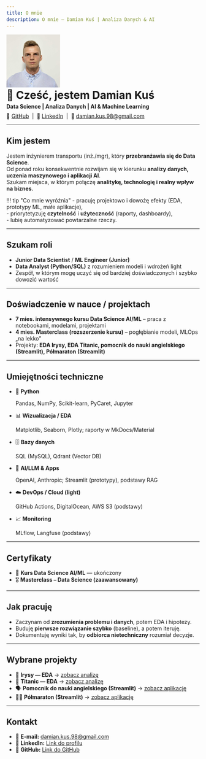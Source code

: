 ```yaml
---
title: O mnie
description: O mnie — Damian Kuś | Analiza Danych & AI
---
```


<div class="hero-wrap" style="margin-top:6px;">
  <img src="../assets/images/profile.jpg" alt="Damian Kuś" width="140" class="hero-photo" />
  <div class="hero-text">
    <h1 style="margin:0;">👋 Cześć, jestem <strong>Damian Kuś</strong></h1>
    <p style="margin:.25rem 0 0 0;"><strong>Data Science | Analiza Danych | AI & Machine Learning</strong></p>
    <p style="margin:.5rem 0 0 0;">
      🔗 <a href="https://github.com/damiandatax" target="_blank">GitHub</a> &nbsp;|&nbsp;
      💼 <a href="https://www.linkedin.com/in/damian-ku%C5%9B-7a1851230/" target="_blank">LinkedIn</a> &nbsp;|&nbsp;
      📧 <a href="mailto:damian.kus.98@gmail.com">damian.kus.98@gmail.com</a>
    </p>
  </div>
</div>

---

## Kim jestem

Jestem inżynierem transportu (inż./mgr), który **przebranżawia się do Data Science**.  
Od ponad roku konsekwentnie rozwijam się w kierunku **analizy danych, uczenia maszynowego i aplikacji AI**.  
Szukam miejsca, w którym połączę **analitykę, technologię i realny wpływ na biznes**.

!!! tip "Co mnie wyróżnia"
    - pracuję projektowo i dowożę efekty (EDA, prototypy ML, małe aplikacje),  
    - priorytetyzuję **czytelność** i **użyteczność** (raporty, dashboardy),  
    - lubię automatyzować powtarzalne rzeczy.

---

## Szukam roli

- **Junior Data Scientist** / **ML Engineer (Junior)**  
- **Data Analyst (Python/SQL)** z rozumieniem modeli i wdrożeń light  
- Zespół, w którym mogę uczyć się od bardziej doświadczonych i szybko dowozić wartość

---

## Doświadczenie w nauce / projektach

- **7 mies. intensywnego kursu Data Science AI/ML** – praca z notebookami, modelami, projektami
- **4 mies. Masterclass (rozszerzenie kursu)** – pogłębianie modeli, MLOps „na lekko”
- Projekty: **EDA Irysy, EDA Titanic, pomocnik do nauki angielskiego (Streamlit), Półmaraton (Streamlit)**

---

## Umiejętności techniczne

<div class="grid cards" markdown>

-   🐍 **Python**
    
    Pandas, NumPy, Scikit-learn, PyCaret, Jupyter

-   📊 **Wizualizacja / EDA**
    
    Matplotlib, Seaborn, Plotly; raporty w MkDocs/Material

-   🗄️ **Bazy danych**
    
    SQL (MySQL), Qdrant (Vector DB)

-   🤖 **AI/LLM & Apps**
    
    OpenAI, Anthropic; Streamlit (prototypy), podstawy RAG

-   ☁️ **DevOps / Cloud (light)**
    
    GitHub Actions, DigitalOcean, AWS S3 (podstawy)

-   📈 **Monitoring**
    
    MLflow, Langfuse (podstawy)

</div>

---

## Certyfikaty

- 📜 **Kurs Data Science AI/ML** — ukończony  
- 🎖️ **Masterclass – Data Science (zaawansowany)**

---

## Jak pracuję

- Zaczynam od **zrozumienia problemu i danych**, potem EDA i hipotezy.  
- Buduję **pierwsze rozwiązanie szybko** (baseline), a potem iteruję.  
- Dokumentuję wyniki tak, by **odbiorca nietechniczny** rozumiał decyzje.

---

## Wybrane projekty

- 🌷 **Irysy — EDA** → [zobacz analizę](analizy/irysy/index.md)  
- 🚢 **Titanic — EDA** → [zobacz analizę](analizy/titanic/index.md)  
- 🗣️ **Pomocnik do nauki angielskiego (Streamlit)** → [zobacz aplikację](aplikacje/language_helper/index.md)  
- 🏃‍♂️ **Półmaraton (Streamlit)** → [zobacz aplikację](aplikacje/półmaraton/index.md)

---

## Kontakt

- 📧 **E-mail:** [damian.kus.98@gmail.com](mailto:damian.kus.98@gmail.com)  
- 💼 **LinkedIn:** [Link do profilu](https://www.linkedin.com/in/damian-ku%C5%9B-7a1851230/)  
- 🐙 **GitHub:** [Link do GitHub](https://github.com/damiandatax)